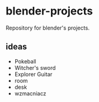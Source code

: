 # blender-projects
Repository for blender's projects.

## ideas
- Pokeball
- Witcher's sword
- Explorer Guitar
- room
- desk
- wzmacniacz 

